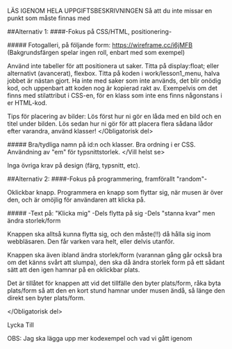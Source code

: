 LÄS IGENOM HELA UPPGIFTSBESKRIVNINGEN
Så att du inte missar en punkt som måste finnas med

##Alternativ 1:
####-Fokus på CSS/HTML, positionering-


#####<Obligatorisk del>
Fotogalleri, på följande form: https://wireframe.cc/i6jMFB
(Bakgrundsfärgen spelar ingen roll, enbart med som exempel)

Använd inte tabeller för att positionera ut saker. 
Titta på display:float; eller alternativt (avancerat), flexbox.
Titta på koden i work/lesson1_menu, halva jobbet är nästan gjort.
Ha inte med saker som inte används, det blir onödig kod, och uppenbart
att koden nog är kopierad rakt av. Exempelvis om det finns med 
stilattribut i CSS-en, för en klass som inte ens finns någonstans i er HTML-kod.

Tips för placering av bilder:
Lös först hur ni gör en låda med en bild och en titel under bilden.
Lös sedan hur ni gör för att placera flera sådana lådor efter varandra, använd klasser!
</Obligatorisk del>

#####<Vill helst se>
Bra/tydliga namn på id:n och klasser.
Bra ordning i er CSS.
Användning av "em" för typsnittstorlek.
</Vill helst se>

Inga övriga krav på design (färg, typsnitt, etc).



##Alternativ 2:
####-Fokus på programmering, framförallt "random"-

Oklickbar knapp.
Programmera en knapp som flyttar sig, när musen är över den, och är omöjlig för
användaren att klicka på.

#####<Obligatorisk del>
-Text på: "Klicka mig"
-Dels flytta på sig
-Dels "stanna kvar" men ändra storlek/form

Knappen ska alltså kunna flytta sig, och den måste(!!) då hålla sig inom webbläsaren.
Den får varken vara helt, eller delvis utanför.

Knappen ska även ibland ändra storlek/form (varannan gång går också bra om det känns svårt att slumpa), den ska då ändra storlek form på ett sådant sätt att den igen hamnar på en oklickbar plats. 

Det är tillåtet för knappen att vid det tillfälle den byter plats/form, råka byta plats/form så att den en kort stund hamnar under musen ändå, så länge den direkt sen byter plats/form.

</Obligatorisk del>


Lycka Till

OBS: Jag ska lägga upp mer kodexempel och vad vi gått igenom
